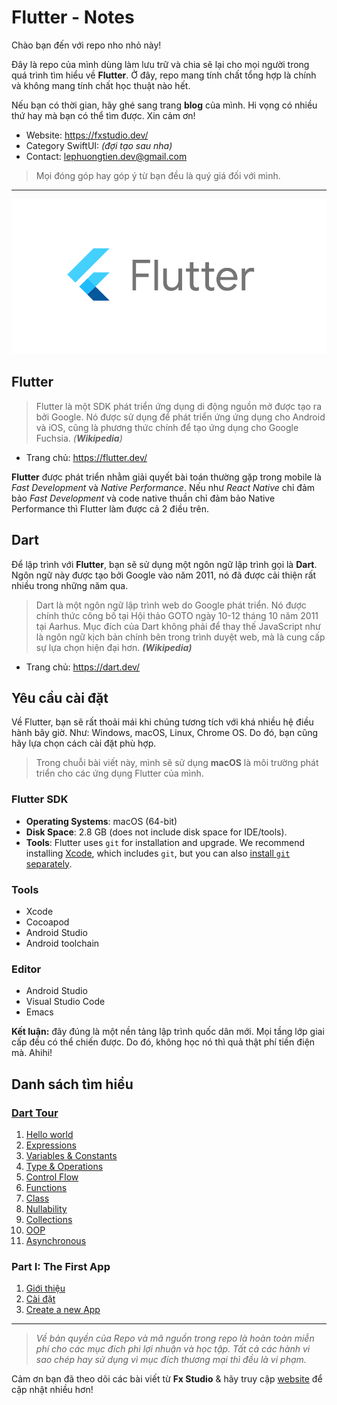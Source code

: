 # Flutter - Notes

Chào bạn đến với repo nho nhỏ này!

Đây là repo của mình dùng làm lưu trữ và chia sẽ lại cho mọi người trong quá trình tìm hiểu về **Flutter**. Ở đây, repo mang tính chất tổng hợp là chính và không mang tính chất học thuật nào hết.

Nếu bạn có thời gian, hãy ghé sang trang **blog** của mình. Hi vọng có nhiều thứ hay mà bạn có thể tìm được. Xin cảm ơn!

- Website: https://fxstudio.dev/
- Category SwiftUI: *(đợi tạo sau nha)*
- Contact: [lephuongtien.dev@gmail.com](mailto:lephuongtien.dev@gmail.com)

> Mọi đóng góp hay góp ý từ bạn đều là quý giá đối với mình.

---

<p align="center"><img src="./_img/000.png"></p>

## Flutter

> Flutter là một SDK phát triển ứng dụng di động nguồn mở được tạo ra bởi Google. Nó được sử dụng để phát triển ứng ứng dụng cho Android và iOS, cũng là phương thức chính để tạo ứng dụng cho Google Fuchsia. *(**Wikipedia**)*

* Trang chủ: https://flutter.dev/

**Flutter** được phát triển nhằm giải quyết bài toán thường gặp trong mobile là *Fast Development* và *Native Performance*. Nếu như *React Native* chỉ đảm bảo *Fast Development* và code native thuần chỉ đảm bảo Native Performance thì Flutter làm được cả 2 điều trên.

## Dart

Để lập trình với **Flutter**, bạn sẽ sử dụng một ngôn ngữ lập trình gọi là **Dart**. Ngôn ngữ này được tạo bởi Google vào năm 2011, nó đã được cải thiện rất nhiều trong những năm qua.

> Dart là một ngôn ngữ lập trình web do Google phát triển. Nó được chính thức công bố tại Hội thảo GOTO ngày 10-12 tháng 10 năm 2011 tại Aarhus. Mục đích của Dart không phải để thay thế JavaScript như là ngôn ngữ kịch bản chính bên trong trình duyệt web, mà là cung cấp sự lựa chọn hiện đại hơn. ***(Wikipedia)***

* Trang chủ: https://dart.dev/

## Yêu cầu cài đặt

Về Flutter, bạn sẽ rất thoải mái khi chúng tương tích với khá nhiều hệ điều hành bây giờ. Như: Windows, macOS, Linux, Chrome OS. Do đó, bạn cũng hãy lựa chọn cách cài đặt phù hợp. 

> Trong chuỗi bài viết này, mình sẽ sử dụng **macOS** là môi trường phát triển cho các ứng dụng Flutter của mình.

### Flutter SDK

- **Operating Systems**: macOS (64-bit)
- **Disk Space**: 2.8 GB (does not include disk space for IDE/tools).
- **Tools**: Flutter uses `git` for installation and upgrade. We recommend installing [Xcode](https://developer.apple.com/xcode/), which includes `git`, but you can also [install `git` separately](https://git-scm.com/download/mac).

### Tools

* Xcode
* Cocoapod
* Android Studio
* Android toolchain

### Editor

* Android Studio
* Visual Studio Code
* Emacs



**Kết luận:** đây đúng là một nền tảng lập trình quốc dân mới. Mọi tầng lớp giai cấp đều có thể chiến được. Do đó, không học nó thì quả thật phí tiền điện mà. Ahihi!

## Danh sách tìm hiểu

### [Dart Tour](./000-Dart)

1. [Hello world](./000-Dart/01_helloworld.md)
2. [Expressions](./000-Dart/02_expressions.md)
3. [Variables & Constants](./000-Dart/03_variables.md)
4. [Type & Operations](./000-Dart/04_type_operations.md)
5. [Control Flow](./000-Dart/05_ControlFlow.md)
6. [Functions](./000-Dart/06_functions.md)
7. [Class](./000-Dart/07_class.md)
8. [Nullability](./000-Dart/08_nullability.md)
9. [Collections](./000-Dart/09_collections.md)
10. [OOP](./000-Dart/10_OOP.md)
11. [Asynchronous](./000-Dart/11_async.md)

### Part I: The First App

1. [Giới thiệu](./001-TheFirstApp/01_GioiThieu.md)
2. [Cài đặt](./001-TheFirstApp/02_CaiDat.md)
3. [Create a new App](./001-TheFirstApp/03_CreateNewApp.md)



---

> *Về bản quyền của Repo và mã nguồn trong repo là hoàn toàn miễn phí cho các mục đích phi lợi nhuận và học tập. Tất cả các hành vi sao chép hay sử dụng vì mục đích thương mại thì đều là vi phạm.*

Cảm ơn bạn đã theo dõi các bài viết từ **Fx Studio** & hãy truy cập [website](https://fxstudio.dev/) để cập nhật nhiều hơn!
